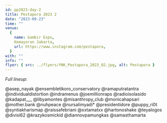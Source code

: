 ```yaml
---
id: pp2023-day-2
title: Pestapora 2023 2
date: "2023-09-23"
time: ""
venue:
  {
    name: Gambir Expo,
    Kemayoran Jakarta,
    url: https://www.instagram.com/pestapora,
  }
with: ""
info: ""
flyer: { src: ../flyers/YNK_Pestapora_2023_02.jpg, alt: Pestapora }
---
```


_Full lineup:_

@asep_nayak
@ensembletikoro_conservatory @ramaputratantra
@individualdistortion
@indramenus @joemillionraps
@radioisolasido
@kadapat\_\_\_
@libyamontes
@misanthropy_club
@monicahapsari
@mother.bank
@nuhpeace
@nursalimyadi\*
@presidentidore
@puppy_ri0t
@syntiakharismap
@raissafebriani
@xxtamatxx
@hartonoshake
@teyalogos
@divisi62 @krazykosmickid
@diannovpamungkas
@samasthamarta
